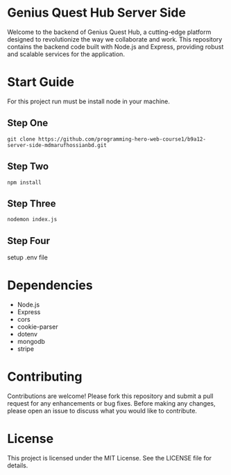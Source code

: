 # Genius Quest Hub Server Side

Welcome to the backend of Genius Quest Hub, a cutting-edge platform designed to revolutionize the way we collaborate and work. This repository contains the backend code built with Node.js and Express, providing robust and scalable services for the application.
# Start Guide
For this project run must be install node in your machine.
## Step One
  ```
  git clone https://github.com/programming-hero-web-course1/b9a12-server-side-mdmarufhossianbd.git
  ```
## Step Two
  ```
npm install
  ```
## Step Three
  ```
nodemon index.js
  ```
## Step Four
 setup .env file
 
# Dependencies
- Node.js
- Express
- cors
- cookie-parser
- dotenv
- mongodb
- stripe

# Contributing
Contributions are welcome! Please fork this repository and submit a pull request for any enhancements or bug fixes. Before making any changes, please open an issue to discuss what you would like to contribute.

# License
This project is licensed under the MIT License. See the LICENSE file for details.
